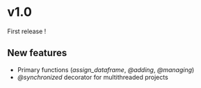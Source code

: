 v1.0
====

First release !

New features
------------

- Primary functions (*assign_dataframe*, *@adding*, *@managing*)
- *@synchronized* decorator for multithreaded projects
